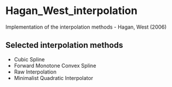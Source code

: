 # Hagan_West_interpolation
Implementation of the interpolation methods - Hagan, West (2006)

## Selected interpolation methods
* Cubic Spline
* Forward Monotone Convex Spline
* Raw Interpolation
* Minimalist Quadratic Interpolator 
